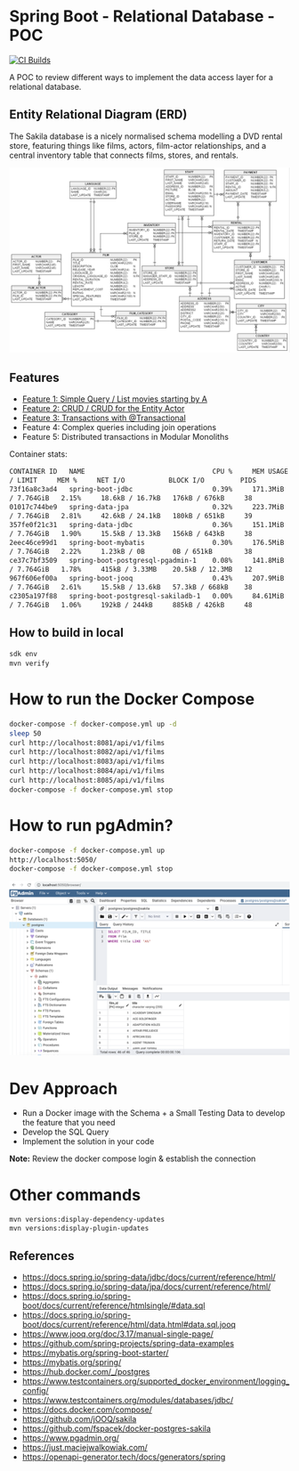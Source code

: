 # Spring Boot - Relational Database - POC

[![CI Builds](https://github.com/jabrena/spring-boot-postgresql/actions/workflows/build.yaml/badge.svg)](https://github.com/jabrena/spring-boot-postgresql/actions/workflows/build.yaml)

A POC to review different ways to implement
the data access layer for a relational database.

## Entity Relational Diagram (ERD)

The Sakila database is a nicely normalised schema modelling a DVD rental store, featuring things like films,
actors, film-actor relationships, and a central inventory table that connects films, stores, and rentals.

![](docs/erd.png)

## Features

- [Feature 1: Simple Query / List movies starting by A](docs/features/FEATURE_1.md)
- [Feature 2: CRUD / CRUD for the Entity Actor](docs/features/FEATURE_2.md)
- [Feature 3: Transactions with @Transactional](docs/features/FEATURE_3.md)
- Feature 4: Complex queries including join operations
- Feature 5: Distributed transactions in Modular Monoliths

Container stats:

```
CONTAINER ID   NAME                                CPU %     MEM USAGE / LIMIT     MEM %     NET I/O           BLOCK I/O         PIDS
73f16a8c3ad4   spring-boot-jdbc                    0.39%     171.3MiB / 7.764GiB   2.15%     18.6kB / 16.7kB   176kB / 676kB     38
01017c744be9   spring-data-jpa                     0.32%     223.7MiB / 7.764GiB   2.81%     42.6kB / 24.1kB   180kB / 651kB     39
357fe0f21c31   spring-data-jdbc                    0.36%     151.1MiB / 7.764GiB   1.90%     15.5kB / 13.3kB   156kB / 643kB     38
2eec46ce99d1   spring-boot-mybatis                 0.30%     176.5MiB / 7.764GiB   2.22%     1.23kB / 0B       0B / 651kB        38
ce37c7bf3509   spring-boot-postgresql-pgadmin-1    0.08%     141.8MiB / 7.764GiB   1.78%     415kB / 3.33MB    20.5kB / 12.3MB   12
967f606ef00a   spring-boot-jooq                    0.43%     207.9MiB / 7.764GiB   2.61%     15.5kB / 13.6kB   57.3kB / 668kB    38
c2305a197f88   spring-boot-postgresql-sakiladb-1   0.00%     84.61MiB / 7.764GiB   1.06%     192kB / 244kB     885kB / 426kB     48
```

## How to build in local

```bash
sdk env
mvn verify
```

# How to run the Docker Compose

```bash
docker-compose -f docker-compose.yml up -d
sleep 50
curl http://localhost:8081/api/v1/films
curl http://localhost:8082/api/v1/films
curl http://localhost:8083/api/v1/films
curl http://localhost:8084/api/v1/films
curl http://localhost:8085/api/v1/films
docker-compose -f docker-compose.yml stop
```

# How to run pgAdmin?

```bash
docker-compose -f docker-compose.yml up
http://localhost:5050/
docker-compose -f docker-compose.yml stop
```

![](docs/pgadmin.png)

# Dev Approach

- Run a Docker image with the Schema + a Small Testing Data to develop the feature that you need
- Develop the SQL Query
- Implement the solution in your code

**Note:** Review the docker compose login & establish the connection

# Other commands

```shell
mvn versions:display-dependency-updates
mvn versions:display-plugin-updates
```

## References

- https://docs.spring.io/spring-data/jdbc/docs/current/reference/html/
- https://docs.spring.io/spring-data/jpa/docs/current/reference/html/
- https://docs.spring.io/spring-boot/docs/current/reference/htmlsingle/#data.sql
- https://docs.spring.io/spring-boot/docs/current/reference/html/data.html#data.sql.jooq
- https://www.jooq.org/doc/3.17/manual-single-page/
- https://github.com/spring-projects/spring-data-examples
- https://mybatis.org/spring-boot-starter/
- https://mybatis.org/spring/
- https://hub.docker.com/_/postgres
- https://www.testcontainers.org/supported_docker_environment/logging_config/
- https://www.testcontainers.org/modules/databases/jdbc/
- https://docs.docker.com/compose/
- https://github.com/jOOQ/sakila
- https://github.com/fspacek/docker-postgres-sakila
- https://www.pgadmin.org/
- https://just.maciejwalkowiak.com/
- https://openapi-generator.tech/docs/generators/spring
